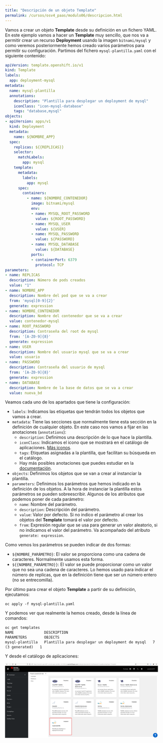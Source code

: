 ```yaml
---
title: "Descripción de un objeto Template"
permalink: /cursos/osv4_paas/modulo06/descripcion.html
---
```


Vamos a crear un objeto **Template** desde su definición en un fichero YAML. En este ejemplo vamos a hacer un **Template** muy sencillo, que nos va a permitir crear un recurso **Deployment** usando la imagen `bitnami/mysql` y como veremos posteriormente hemos creado varios parámetros para permitir su configuración. Partimos del fichero `mysql-plantilla.yaml` con el siguiente contenido:

```yaml
apiVersion: template.openshift.io/v1
kind: Template
labels:
  app: deployment-mysql
metadata:
  name: mysql-plantilla
  annotations:
    description: "Plantilla para desplegar un deployment de mysql"
    iconClass: "icon-mysql-database"
    tags: "database,mysql"
objects:
- apiVersion: apps/v1
  kind: Deployment
  metadata:
    name: ${NOMBRE_APP}
  spec:
    replicas: ${{REPLICAS}}
    selector:
      matchLabels:
        app: mysql
    template:
      metadata:
        labels:
          app: mysql
      spec:
        containers:
          - name: ${NOMBRE_CONTENEDOR}
            image: bitnami/mysql  
            env:
            - name: MYSQL_ROOT_PASSWORD
              value: ${ROOT_PASSWORD}
            - name: MYSQL_USER
              value: ${USER}
            - name: MYSQL_PASSWORD
              value: ${PASSWORD}
            - name: MYSQL_DATABASE
              value: ${DATABASE}
            ports:
            - containerPort: 6379
              protocol: TCP
parameters:
- name: REPLICAS
  description: Número de pods creados
  value: "1"
- name: NOMBRE_APP
  description: Nombre del pod que se va a crear
  from: 'mysql[0-9]{2}'
  generate: expression
- name: NOMBRE_CONTENEDOR
  description: Nombre del contenedor que se va a crear
  value: contenedor-mysql
- name: ROOT_PASSWORD
  description: Contraseña del root de mysql
  from: '[A-Z0-9]{8}'
  generate: expression
- name: USER
  description: Nombre del usuario mysql que se va a crear
  value: usuario
- name: PASSWORD
  description: Contraseña del usuario de mysql
  from: '[A-Z0-9]{8}'
  generate: expression
- name: DATABASE
  description: Nombre de la base de datos que se va a crear
  value: nueva_bd
```

Veamos cada uno de los apartados que tiene la configuración:

* `labels`: Indicamos las etiquetas que tendrán todos los objetos que vamos a crear.
* `metadata`: Tiene las secciones que normalmente tiene esta sección en la definición de cualquier objeto. En este caso nos vamos a fijar en las anotaciones (`annotations`):
    * `description`: Definimos una descripción de lo que hace la plantilla.
    * `iconClass`: Indicamos el icono que se mostrará en el catálogo de aplicaciones. [Más iconos](https://rawgit.com/openshift/openshift-logos-icon/master/demo.html).
    * `tags`: Etiquetas asignadas a la plantilla, que facilitan su búsqueda en el catálogo.
    * Hay más posibles anotaciones que puedes estudiar en la [documentación](https://docs.openshift.com/container-platform/4.12/openshift_images/using-templates.html).
* `objects`: Definimos los objetos que se van a crear al instanciar la plantilla.
* `parameters`: Definimos los parámetros que hemos indicado en la definición de los objetos. A la hora de instanciar la plantilla estos parámetros se pueden sobreescribir. Algunos de los atributos que podemos poner de cada parámetro:
    * `name`: Nombre del parámetro.
    * `description`: Descripción del parámetro.
    * `value`: Valor por defecto. Si no indico el parámetro al crear los objetos del **Template** tomará el valor por defecto.
    * `from`: Expresión regular que se usa para generar un valor aleatorio, si no indicamos el valor del parámetro. Va acompañado del atributo `generate: expression`.

Como vemos los parámetros se pueden indicar de dos formas:

* `${NOMBRE_PARÁMETRO}`: El valor se proporciona como una cadena de caracteres. Normalmente usamos esta forma.
* `${{NOMBRE_PARÁMETRO}}`: El valor se puede proporcionar como un valor que no sea una cadena de caracteres. Lo hemos usado para indicar el número de replicas, que en la definición tiene que ser un número entero (no se entrecomilla).

Por último para crear el objeto **Template** a partir de su definición, ejecutamos:

    oc apply -f mysql-plantilla.yaml

Y podemos ver que realmente la hemos creado, desde la línea de comandos:

    oc get templates
    NAME              DESCRIPTION                                       PARAMETERS        OBJECTS
    mysql-plantilla   Plantilla para desplegar un deployment de mysql   7 (3 generated)   1

Y desde el catálogo de aplicaciones:

![mysql](img/mysql.png)